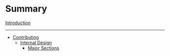 # Summary

[Introduction](./introduction.md)

---

- [Contributing](./contributing/README.md)
    - [Internal Design](./contributing/internal-design/README.md)
        - [Major Sections](./contributing/internal-design/major-sections/README.md)
